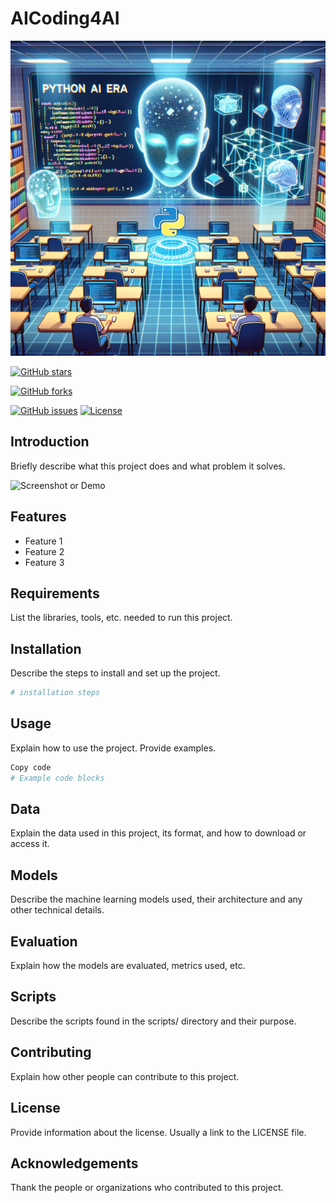# AICoding4AI

![Project Logo](./project_logo.png)

[![GitHub stars](https://img.shields.io/github/stars/Holden-Lin/AIcoding4AI.svg?style=social&label=Star)](https://github.com/Holden-Lin/AIcoding4AI/)

[![GitHub forks](https://img.shields.io/github/forks/Holden-Lin/AIcoding4AI.svg?style=social&label=Fork)](https://github.com/Holden-Lin/AIcoding4AI/)

[![GitHub issues](https://img.shields.io/github/issues/Holden-Lin/AIcoding4AI.svg)](https://github.com/Holden-Lin/AIcoding4AI/issues)
[![License](https://img.shields.io/github/license/Holden-Lin/AIcoding4AI.svg)](LICENSE)

## Introduction

Briefly describe what this project does and what problem it solves.

![Screenshot or Demo](path/to/screenshot-or-demo.gif)

## Features

- Feature 1
- Feature 2
- Feature 3

## Requirements

List the libraries, tools, etc. needed to run this project.

## Installation

Describe the steps to install and set up the project.

```bash
# installation steps
```

## Usage

Explain how to use the project. Provide examples.

```python
Copy code
# Example code blocks
```

## Data

Explain the data used in this project, its format, and how to download or access it.

## Models

Describe the machine learning models used, their architecture and any other technical details.

## Evaluation

Explain how the models are evaluated, metrics used, etc.

## Scripts

Describe the scripts found in the scripts/ directory and their purpose.

## Contributing

Explain how other people can contribute to this project.

## License

Provide information about the license. Usually a link to the LICENSE file.

## Acknowledgements

Thank the people or organizations who contributed to this project.

